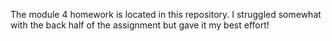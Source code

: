 The module 4 homework is located in this repository. I struggled somewhat with the back half of the assignment but gave it my best effort!
